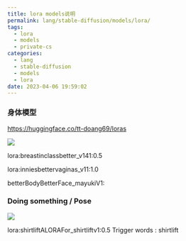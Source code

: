 ```yaml
---
title: lora models说明
permalink: lang/stable-diffusion/models/lora/
tags:
  - lora
  - models
  - private-cs
categories:
  - lang
  - stable-diffusion
  - models
  - lora
date: 2023-04-06 19:59:02
---
```


### 身体模型

https://huggingface.co/tt-doang69/loras

![](/home/cs/%E5%9B%BE%E7%89%87/si/2023-04-06_20-00.png)

 lora:breastinclassbetter_v141:0.5



lora:inniesbettervaginas_v11:1.0



betterBodyBetterFace_mayukiV1:



<!--more-->

### Doing something / Pose

![](/home/cs/%E5%9B%BE%E7%89%87/si/shirt%20lift.jpg)

lora:shirtliftALORAFor_shirtliftv1:0.5   Trigger words : shirtlift







